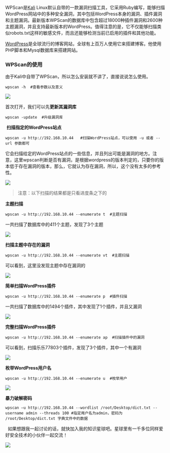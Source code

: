 WPScan是[Kali](https://so.csdn.net/so/search?q=Kali&spm=1001.2101.3001.7020) Linux默认自带的一款漏洞扫描工具，它采用Ruby编写，能够扫描WordPress网站中的多种安全漏洞，其中包括WordPress本身的漏洞、插件漏洞和主题漏洞。最新版本WPScan的数据库中包含超过18000种插件漏洞和2600种主题漏洞，并且支持最新版本的WordPress。值得注意的是，它不仅能够扫描类似robots.txt这样的敏感文件，而且还能够检测当前已启用的插件和其他功能。

[WordPress](https://so.csdn.net/so/search?q=WordPress&spm=1001.2101.3001.7020)是全球流行的博客网站，全球有上百万人使用它来搭建博客。他使用PHP脚本和Mysql数据库来搭建网站。

### WPScan的使用

由于Kali中自带了WPScan，所以怎么安装就不讲了，直接说说怎么使用。

```
wpscan -h  #查看参数以及意义
```


![](https://img-blog.csdnimg.cn/20181204154739898.png?x-oss-process=image/watermark,type_ZmFuZ3poZW5naGVpdGk,shadow_10,text_aHR0cHM6Ly9ibG9nLmNzZG4ubmV0L3FxXzM2MTE5MTky,size_16,color_FFFFFF,t_70)

首次打开，我们可以先**更新其漏洞库**

```
wpscan -update  #升级漏洞库
```


 **扫描指定的WordPress站点**

```
wpscan -u http://192.168.10.44   #扫描WordPress站点，可以使用 -u 或者 --url 参数都可
```


它会扫描给定的WordPress站点的一些信息，并且列出可能是漏洞的地方。注意，这里wpscan判断是否有漏洞，是根据wordpress的版本判定的，只要你的版本低于存在漏洞的版本，那么，它就认为存在漏洞，所以，这个没有太多的参考性。

![](https://img-blog.csdnimg.cn/20181204160237184.png?x-oss-process=image/watermark,type_ZmFuZ3poZW5naGVpdGk,shadow_10,text_aHR0cHM6Ly9ibG9nLmNzZG4ubmV0L3FxXzM2MTE5MTky,size_16,color_FFFFFF,t_70)

> 注意：以下扫描的结果都是只看进度条之下的

**主题扫描**

```
wpscan -u http://192.168.10.44 --enumerate t  #主题扫描
```


一共扫描了数据库中的411个主题，发现了3个主题

**![](https://img-blog.csdnimg.cn/2018120416260069.png?x-oss-process=image/watermark,type_ZmFuZ3poZW5naGVpdGk,shadow_10,text_aHR0cHM6Ly9ibG9nLmNzZG4ubmV0L3FxXzM2MTE5MTky,size_16,color_FFFFFF,t_70)**

**扫描主题中存在的漏洞**

```
wpscan -u http://192.168.10.44 --enumerate vt  #主题扫描
```


可以看到，这里没发现主题中存在漏洞的 

![](https://img-blog.csdnimg.cn/2018120416240995.png?x-oss-process=image/watermark,type_ZmFuZ3poZW5naGVpdGk,shadow_10,text_aHR0cHM6Ly9ibG9nLmNzZG4ubmV0L3FxXzM2MTE5MTky,size_16,color_FFFFFF,t_70)

**简单扫描WordPress插件**

```
wpscan -u http://192.168.10.44 --enumerate p  #插件扫描
```


一共扫描了数据库中的1494个插件，其中发现了1个插件，并且又漏洞 

![](https://img-blog.csdnimg.cn/20181204162938763.png?x-oss-process=image/watermark,type_ZmFuZ3poZW5naGVpdGk,shadow_10,text_aHR0cHM6Ly9ibG9nLmNzZG4ubmV0L3FxXzM2MTE5MTky,size_16,color_FFFFFF,t_70)

**完整扫描WordPress插件** 

```
wpscan -u http://192.168.10.44 --enumerate ap  #扫描插件中的漏洞
```


可以看到，扫描乐乐77803个插件，发现了3个插件，其中一个有漏洞 

![](https://img-blog.csdnimg.cn/20181204162755771.png?x-oss-process=image/watermark,type_ZmFuZ3poZW5naGVpdGk,shadow_10,text_aHR0cHM6Ly9ibG9nLmNzZG4ubmV0L3FxXzM2MTE5MTky,size_16,color_FFFFFF,t_70)

**枚举WordPress用户名**

```
wpscan -u http://192.168.10.44 --enumerate u  #枚举用户
```


![](https://img-blog.csdnimg.cn/20181204161928805.png?x-oss-process=image/watermark,type_ZmFuZ3poZW5naGVpdGk,shadow_10,text_aHR0cHM6Ly9ibG9nLmNzZG4ubmV0L3FxXzM2MTE5MTky,size_16,color_FFFFFF,t_70)

**暴力破解密码**

```
wpscan –u http://192.168.10.44 --wordlist /root/Desktop/dict.txt --username admin --threads 100 #指定用户名为admin，密码为 /root/Desktop/dict.txt 字典文件中的数据
```


  如果想跟我一起讨论的话，就快加入我的知识星球吧。星球里有一千多位同样爱好安全技术的小伙伴一起交流！

![](https://img-blog.csdnimg.cn/1219ed79e9ed449d85d27b732cda5ea6.jpg)